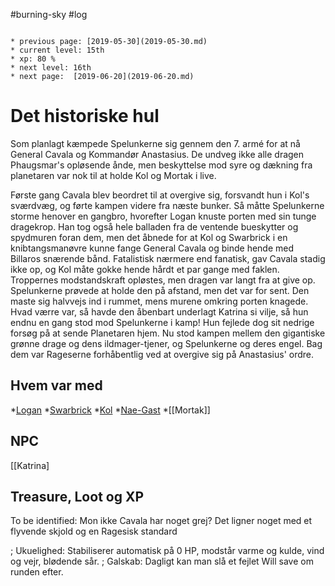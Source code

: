 #burning-sky #log

```ad-info

* previous page: [2019-05-30](2019-05-30.md)
* current level: 15th
* xp: 80 %
* next level: 16th
* next page:  [2019-06-20](2019-06-20.md) 
```

# Det historiske hul  
Som planlagt kæmpede Spelunkerne sig gennem den 7. armé for at nå General Cavala og Kommandør Anastasius. De undveg ikke alle dragen Phaugsmar's opløsende ånde, men beskyttelse mod syre og dækning fra planetaren var nok til at holde Kol og Mortak i live.
Første gang Cavala blev beordret til at overgive sig, forsvandt hun i Kol's sværdvæg, og førte kampen videre fra næste bunker. Så måtte Spelunkerne storme henover en gangbro, hvorefter Logan knuste porten med sin tunge dragekrop. Han tog også hele balladen fra de ventende bueskytter og spydmuren foran dem, men det åbnede for at Kol og Swarbrick i en knibtangsmanøvre kunne fange General Cavala og binde hende med Billaros snærende bånd. Fatalistisk nærmere end fanatisk, gav Cavala stadig ikke op, og Kol måte gokke hende hårdt et par gange med faklen. Troppernes modstandskraft opløstes, men dragen var langt fra at give op. Spelunkerne prøvede at holde den på afstand, men det var for sent. Den maste sig halvvejs ind i rummet, mens murene omkring porten knagede. Hvad værre var, så havde den åbenbart underlagt Katrina si vilje, så hun endnu en gang stod mod Spelunkerne i kamp! Hun fejlede dog sit nedrige forsøg på at sende Planetaren hjem. Nu stod kampen mellem den gigantiske grønne drage og dens ildmager-tjener, og Spelunkerne og deres engel. Bag dem var Rageserne forhåbentlig ved at overgive sig på Anastasius' ordre.
## Hvem var med 
*[Logan](Logan.md)
*[Swarbrick](Swarbrick%20Everwood.md)
*[Kol](Kol%20Hakkavod.md)
*[Nae-Gast](Nae-Gast%20Oldknist.md)
*[[Mortak]]
## NPC 
[[Katrina]
## Treasure, Loot og XP 
To be identified: Mon ikke Cavala har noget grej? Det ligner noget med et flyvende skjold og en Ragesisk standard
; Ukuelighed: Stabiliserer automatisk på 0 HP, modstår varme og kulde, vind og vejr, blødende sår.
; Galskab: Dagligt kan man slå et fejlet Will save om runden efter.
